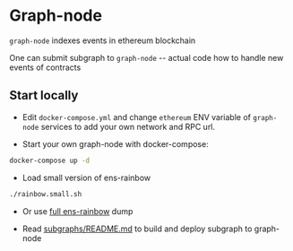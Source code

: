 # Graph-node

`graph-node` indexes events in ethereum blockchain

One can submit subgraph to `graph-node` -- actual code how to handle new events of contracts

## Start locally

+ Edit `docker-compose.yml` and change `ethereum` ENV variable of `graph-node` services to add your own network and RPC url.

+ Start your own graph-node with docker-compose:

```bash
docker-compose up -d
```

+ Load small version of ens-rainbow

```bash
./rainbow.small.sh
```

+ Or use [full ens-rainbow](https://github.com/graphprotocol/ens-rainbow/) dump

+ Read [subgraphs/README.md](./subgraphs/README.md) to build and deploy subgraph to graph-node
